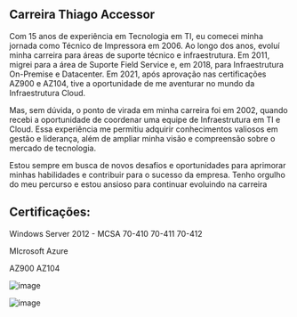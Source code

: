 ## Carreira Thiago Accessor

Com 15 anos de experiência em Tecnologia em TI, eu comecei minha jornada como Técnico de Impressora em 2006. Ao longo dos anos, evoluí minha carreira para áreas de suporte técnico e infraestrutura. Em 2011, migrei para a área de Suporte Field Service e, em 2018, para Infraestrutura On-Premise e Datacenter. Em 2021, após aprovação nas certificações AZ900 e AZ104, tive a oportunidade de me aventurar no mundo da Infraestrutura Cloud.

Mas, sem dúvida, o ponto de virada em minha carreira foi em 2002, quando recebi a oportunidade de coordenar uma equipe de Infraestrutura em TI e Cloud. Essa experiência me permitiu adquirir conhecimentos valiosos em gestão e liderança, além de ampliar minha visão e compreensão sobre o mercado de tecnologia.

Estou sempre em busca de novos desafios e oportunidades para aprimorar minhas habilidades e contribuir para o sucesso da empresa. Tenho orgulho do meu percurso e estou ansioso para continuar evoluindo na carreira


## Certificações:

Windows Server 2012 - MCSA
70-410
70-411
70-412

MIcrosoft Azure

AZ900
AZ104











![image](https://user-images.githubusercontent.com/87589065/218203965-09092cc9-0108-4efa-9b83-961e411ab913.png)

![image](https://user-images.githubusercontent.com/87589065/218174599-0ff7a89d-b507-4501-8775-fb3e106f13be.png)










